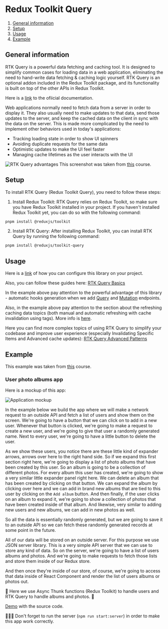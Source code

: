 # Redux Toolkit Query

1. [General information](#general-info)
2. [Setup](#setup)
3. [Usage](#usage)
4. [Example](#example)

## General information

RTK Query is a powerful data fetching and caching tool. It is designed to simplify common cases for loading data in a web application, eliminating the need to hand-write data fetching & caching logic yourself.
RTK Query is an optional addon included in the Redux Toolkit package, and its functionality is built on top of the other APIs in Redux Toolkit.

Here is a [link](https://redux-toolkit.js.org/rtk-query/overview) to the ofiicial documentation.

Web applications normally need to fetch data from a server in order to display it. They also usually need to make updates to that data, send those updates to the server, and keep the cached data on the client in sync with the data on the server. This is made more complicated by the need to implement other behaviors used in today's applications:

- Tracking loading state in order to show UI spinners
- Avoiding duplicate requests for the same data
- Optimistic updates to make the UI feel faster
- Managing cache lifetimes as the user interacts with the UI

 ![RTK Query advantages](https://github.com/uptechteam/fe-cookbook/assets/13544983/8e118765-31c9-4fa2-9016-a52b79f2f13c)
 This screenshot was taken from [this](https://www.udemy.com/course/react-redux/) course.

## Setup

To install RTK Query (Redux Toolkit Query), you need to follow these steps:

1. Install Redux Toolkit: RTK Query relies on Redux Toolkit, so make sure you have Redux Toolkit installed in your project. If you haven't installed Redux Toolkit yet, you can do so with the following command:

```bash
pnpm install @reduxjs/toolkit
```

2. Install RTK Query: After installing Redux Toolkit, you can install RTK Query by running the following command:

```bash
pnpm install @reduxjs/toolkit-query
```

## Usage

Here is a [link](https://redux-toolkit.js.org/tutorials/rtk-query/) of how you can configure this library on your project.

Also, you can follow these guides here:
[RTK Query Basics](https://redux.js.org/tutorials/essentials/part-7-rtk-query-basics)

In the example above pay attention to the powerful advantage of this library - automatic hooks generation when we add [Query](https://redux.js.org/tutorials/essentials/part-7-rtk-query-basics#adding-the-single-post-query-endpoint) and [Mutation](https://redux.js.org/tutorials/essentials/part-7-rtk-query-basics#adding-the-new-post-mutation-endpoint) endpoints.

Also, in the example above pay attention to the section about the refreshing caching data topics (both manual and automatic refreshing with cache invalidation using tags). More info is [here](https://redux.js.org/tutorials/essentials/part-7-rtk-query-basics#refreshing-cached-data).

Here you can find more complex topics of using RTK Query to simplify your codebase and improve user experience (especially Invalidating Specific Items and Advanced cache updates):
[RTK Query Advanced Patterns](https://redux.js.org/tutorials/essentials/part-8-rtk-query-advanced)

## Example

This example was taken from [this](https://www.udemy.com/course/react-redux/) course.

### User photo albums app

Here is a mockup of this app:

 ![Application mockup](https://github.com/uptechteam/fe-vitejs-template/assets/13544983/83c806ed-4d59-4ccd-b3f3-4d1cd42366d1)

In the example below we build the app where we will make a network request to an outside API and fetch a list of users and show them on the screen. We're going to have a button that we can click on to add in a new user. Whenever that button is clicked, we're going to make a request to create a new user, and we're going to give that user a randomly generated name. Next to every user, we're going to have a little button to delete the user.

As we show these users, you notice there are these little kind of expander arrows, arrows over here to the right hand side. So if we expand this first section right here, we're going to display a list of photo albums that have been created by this user.
So an album is going to be a collection of different photos. For every album this user has created, we're going to show a very similar little expander panel right here. We can delete an album that has been created by clicking on that button. We can expand the album by clicking over here and we can add in brand new albums that are tied to this user by clicking on the `Add album` button.
And then finally, if the user clicks on an album to expand it, we're going to show a collection of photos that have been created inside of that album. And likewise, very similar to adding new users and new albums, we can add in new photos as well.

So all the data is essentially randomly generated, but we are going to save it to an outside API so we can fetch these randomly generated records at some point in the future.

All of our data will be stored on an outside server. For this purpose we use JSON server library. This is a very simple API server that we can use to store any kind of data. So on the server, we're going to have a list of users albums and photos. And we're going to make requests to fetch those lists and store them inside of our Redux store.

And then once they're inside of our store, of course, we're going to access that data inside of React Component and render the list of users albums or photos out.

🚨 Here we use Async Thunk functions (Redux Toolkit) to handle users and RTK Query to handle albums and photos. 🚨

[Demo](https://codesandbox.io/p/sandbox/confident-farrell-93xx5j) with the source code.

🚨🚨🚨 Don't forget to run the server (`npm run start:server`) in order to make this app work correctly.
